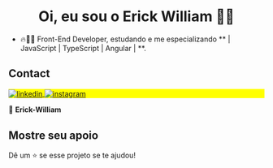 <h1 align="center">Oi, eu sou o Erick William 👍🏽</h1>

- 🔥👨‍💻 Front-End Developer, estudando e me especializando ** | JavaScript | TypeScript | Angular | **. 

## Contact

<p align="left" style="background:yellow">
<a href="https://www.linkedin.com/in/erick-william-16ab4a238/" target="_blank">
  <img align="center" src="https://img.shields.io/badge/-ErickWilliam-05122A?style=flat&logo=linkedin" alt="linkedin"/>
</a>
<a href="https://www.instagram.com/erickwillian49/" target="_blank">
 <img align="center" src="https://img.shields.io/badge/-ErickWilliam-05122A?style=flat&logo=instagram" alt="instagram"/>
</a>
</p>

👤 **Erick-William**

##  Mostre seu apoio

Dê um ⭐️ se esse projeto se te ajudou!
